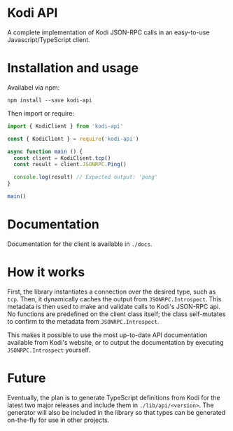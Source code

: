 # Kodi API

A complete implementation of Kodi JSON-RPC calls in an easy-to-use Javascript/TypeScript client.

# Installation and usage

Availabel via npm:

```shell
npm install --save kodi-api
```

Then import or require:

```typescript
import { KodiClient } from 'kodi-api'
```

```javascript
const { KodiClient } = require('kodi-api')

async function main () {
  const client = KodiClient.tcp()
  const result = client.JSONRPC.Ping()

  console.log(result) // Expected output: 'pong'
}

main()
```

# Documentation

Documentation for the client is available in `./docs`.

# How it works

First, the library instantiates a connection over the desired type, such as `tcp`. Then, it dynamically caches the output from `JSONRPC.Introspect`. This metadata is then used to make and validate calls to Kodi's JSON-RPC api. No functions are predefined on the client class itself; the class self-mutates to confirm to the metadata from `JSONRPC.Introspect`.

This makes it possible to use the most up-to-date API documentation available from Kodi's website, or to output the documentation by executing `JSONRPC.Introspect` yourself.

# Future

Eventually, the plan is to generate TypeScript definitions from Kodi for the latest two major releases and include them in `./lib/api/<version>`. The generator will also be included in the library so that types can be generated on-the-fly for use in other projects.

